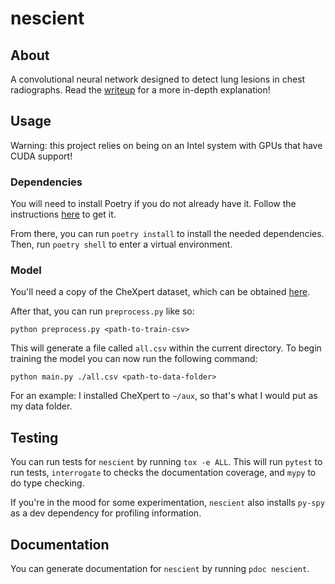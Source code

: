 
# nescient
## About
A convolutional neural network designed to detect lung lesions in chest radiographs. Read the [writeup](./ml-project-1.pdf) for a more in-depth explanation!

## Usage
Warning: this project relies on being on an Intel system with GPUs that have CUDA support!

### Dependencies
You will need to install Poetry if you do not already have it. Follow the instructions [here](https://github.com/python-poetry/poetry#installation) to get it.

From there, you can run `poetry install` to install the needed dependencies. Then, run `poetry shell` to enter a virtual environment.

### Model
You'll need a copy of the CheXpert dataset, which can be obtained [here](https://stanfordmlgroup.github.io/competitions/chexpert/). 

After that, you can run `preprocess.py` like so: 
```
python preprocess.py <path-to-train-csv>
```

This will generate a file called `all.csv` within the current directory. To begin training the model you can now run the following command:
```
python main.py ./all.csv <path-to-data-folder>
```
For an example: I installed CheXpert to `~/aux`, so that's what I would put as my data folder.

## Testing
You can run tests for `nescient` by running `tox -e ALL`. This will run `pytest` to run tests, `interrogate` to checks the documentation coverage, and `mypy` to do type checking.

If you're in the mood for some experimentation, `nescient` also installs `py-spy` as a dev dependency for profiling information.

## Documentation
You can generate documentation for `nescient` by running `pdoc nescient`.
